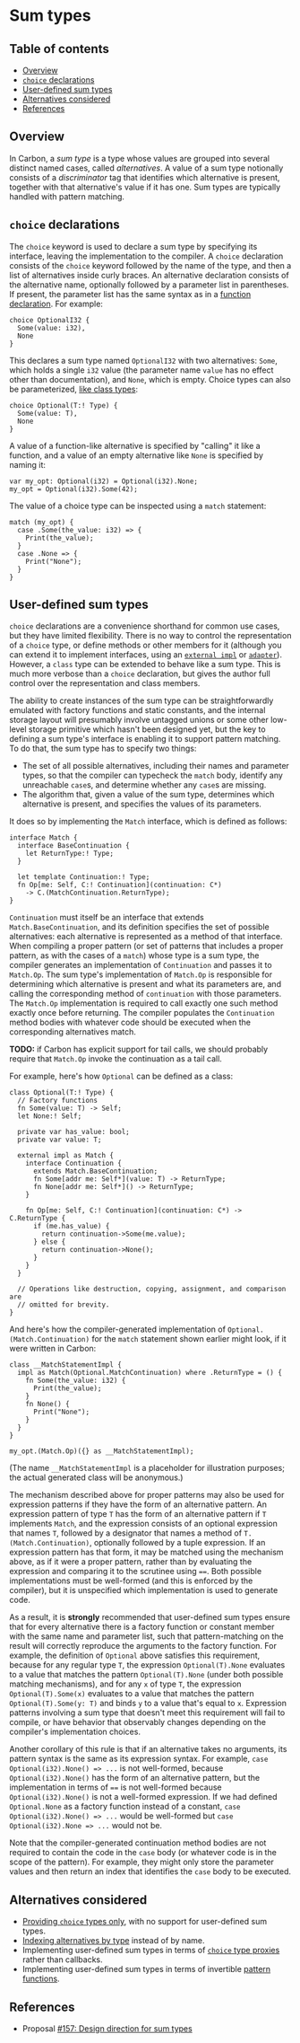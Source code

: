 # Sum types

<!--
Part of the Carbon Language project, under the Apache License v2.0 with LLVM
Exceptions. See /LICENSE for license information.
SPDX-License-Identifier: Apache-2.0 WITH LLVM-exception
-->

<!-- toc -->

## Table of contents

-   [Overview](#overview)
-   [`choice` declarations](#choice-declarations)
-   [User-defined sum types](#user-defined-sum-types)
-   [Alternatives considered](#alternatives-considered)
-   [References](#references)

<!-- tocstop -->

## Overview

In Carbon, a _sum type_ is a type whose values are grouped into several distinct
named cases, called _alternatives_. A value of a sum type notionally consists of
a _discriminator_ tag that identifies which alternative is present, together
with that alternative's value if it has one. Sum types are typically handled
with pattern matching.

## `choice` declarations

The `choice` keyword is used to declare a sum type by specifying its interface,
leaving the implementation to the compiler. A `choice` declaration consists of
the `choice` keyword followed by the name of the type, and then a list of
alternatives inside curly braces. An alternative declaration consists of the
alternative name, optionally followed by a parameter list in parentheses. If
present, the parameter list has the same syntax as in a
[function declaration](README.md#functions). For example:

```carbon
choice OptionalI32 {
  Some(value: i32),
  None
}
```

This declares a sum type named `OptionalI32` with two alternatives: `Some`,
which holds a single `i32` value (the parameter name `value` has no effect other
than documentation), and `None`, which is empty. Choice types can also be
parameterized, [like class types](generics/details.md#parameterized-types):

```carbon
choice Optional(T:! Type) {
  Some(value: T),
  None
}
```

A value of a function-like alternative is specified by "calling" it like a
function, and a value of an empty alternative like `None` is specified by naming
it:

```carbon
var my_opt: Optional(i32) = Optional(i32).None;
my_opt = Optional(i32).Some(42);
```

The value of a choice type can be inspected using a `match` statement:

```carbon
match (my_opt) {
  case .Some(the_value: i32) => {
    Print(the_value);
  }
  case .None => {
    Print("None");
  }
}
```

## User-defined sum types

`choice` declarations are a convenience shorthand for common use cases, but they
have limited flexibility. There is no way to control the representation of a
`choice` type, or define methods or other members for it (although you can
extend it to implement interfaces, using an
[`external impl`](generics/overview.md#implementing-interfaces) or
[`adapter`](generics/overview.md#adapting-types)). However, a `class` type can
be extended to behave like a sum type. This is much more verbose than a `choice`
declaration, but gives the author full control over the representation and class
members.

The ability to create instances of the sum type can be straightforwardly
emulated with factory functions and static constants, and the internal storage
layout will presumably involve untagged unions or some other low-level storage
primitive which hasn't been designed yet, but the key to defining a sum type's
interface is enabling it to support pattern matching. To do that, the sum type
has to specify two things:

-   The set of all possible alternatives, including their names and parameter
    types, so that the compiler can typecheck the `match` body, identify any
    unreachable `case`s, and determine whether any `case`s are missing.
-   The algorithm that, given a value of the sum type, determines which
    alternative is present, and specifies the values of its parameters.

It does so by implementing the `Match` interface, which is defined as follows:

```carbon
interface Match {
  interface BaseContinuation {
    let ReturnType:! Type;
  }

  let template Continuation:! Type;
  fn Op[me: Self, C:! Continuation](continuation: C*)
    -> C.(MatchContinuation.ReturnType);
}
```

`Continuation` must itself be an interface that extends
`Match.BaseContinuation`, and its definition specifies the set of possible
alternatives: each alternative is represented as a method of that interface.
When compiling a proper pattern (or set of patterns that includes a proper
pattern, as with the cases of a `match`) whose type is a sum type, the compiler
generates an implementation of `Continuation` and passes it to `Match.Op`. The
sum type's implementation of `Match.Op` is responsible for determining which
alternative is present and what its parameters are, and calling the
corresponding method of `continuation` with those parameters. The `Match.Op`
implementation is required to call exactly one such method exactly once before
returning. The compiler populates the `Continuation` method bodies with whatever
code should be executed when the corresponding alternatives match.

**TODO:** if Carbon has explicit support for tail calls, we should probably
require that `Match.Op` invoke the continuation as a tail call.

For example, here's how `Optional` can be defined as a class:

```carbon
class Optional(T:! Type) {
  // Factory functions
  fn Some(value: T) -> Self;
  let None:! Self;

  private var has_value: bool;
  private var value: T;

  external impl as Match {
    interface Continuation {
      extends Match.BaseContinuation;
      fn Some[addr me: Self*](value: T) -> ReturnType;
      fn None[addr me: Self*]() -> ReturnType;
    }

    fn Op[me: Self, C:! Continuation](continuation: C*) -> C.ReturnType {
      if (me.has_value) {
        return continuation->Some(me.value);
      } else {
        return continuation->None();
      }
    }
  }

  // Operations like destruction, copying, assignment, and comparison are
  // omitted for brevity.
}
```

And here's how the compiler-generated implementation of
`Optional.(Match.Continuation)` for the `match` statement shown earlier might
look, if it were written in Carbon:

```carbon
class __MatchStatementImpl {
  impl as Match(Optional.MatchContinuation) where .ReturnType = () {
    fn Some(the_value: i32) {
      Print(the_value);
    }
    fn None() {
      Print("None");
    }
  }
}

my_opt.(Match.Op)({} as __MatchStatementImpl);
```

(The name `__MatchStatementImpl` is a placeholder for illustration purposes; the
actual generated class will be anonymous.)

The mechanism described above for proper patterns may also be used for
expression patterns if they have the form of an alternative pattern. An
expression pattern of type `T` has the form of an alternative pattern if `T`
implements `Match`, and the expression consists of an optional expression that
names `T`, followed by a designator that names a method of
`T.(Match.Continuation)`, optionally followed by a tuple expression. If an
expression pattern has that form, it may be matched using the mechanism above,
as if it were a proper pattern, rather than by evaluating the expression and
comparing it to the scrutinee using `==`. Both possible implementations must be
well-formed (and this is enforced by the compiler), but it is unspecified which
implementation is used to generate code.

As a result, it is **strongly** recommended that user-defined sum types ensure
that for every alternative there is a factory function or constant member with
the same name and parameter list, such that pattern-matching on the result will
correctly reproduce the arguments to the factory function. For example, the
definition of `Optional` above satisfies this requirement, because for any
regular type `T`, the expression `Optional(T).None` evaluates to a value that
matches the pattern `Optional(T).None` (under both possible matching
mechanisms), and for any `x` of type `T`, the expression `Optional(T).Some(x)`
evaluates to a value that matches the pattern `Optional(T).Some(y: T)` and binds
`y` to a value that's equal to `x`. Expression patterns involving a sum type
that doesn't meet this requirement will fail to compile, or have behavior that
observably changes depending on the compiler's implementation choices.

Another corollary of this rule is that if an alternative takes no arguments, its
pattern syntax is the same as its expression syntax. For example,
`case Optional(i32).None() => ...` is not well-formed, because
`Optional(i32).None()` has the form of an alternative pattern, but the
implementation in terms of `==` is not well-formed because
`Optional(i32).None()` is not a well-formed expression. If we had defined
`Optional.None` as a factory function instead of a constant,
`case Optional(i32).None() => ...` would be well-formed but
`case Optional(i32).None => ...` would not be.

Note that the compiler-generated continuation method bodies are not required to
contain the code in the `case` body (or whatever code is in the scope of the
pattern). For example, they might only store the parameter values and then
return an index that identifies the `case` body to be executed.

## Alternatives considered

-   [Providing `choice` types only](/proposals/p0157.md#choice-types-only), with
    no support for user-defined sum types.
-   [Indexing alternatives by type](/proposals/p0157.md#indexing-by-type)
    instead of by name.
-   Implementing user-defined sum types in terms of
    [`choice` type proxies](/proposals/p0157.md#pattern-matching-proxies) rather
    than callbacks.
-   Implementing user-defined sum types in terms of invertible
    [pattern functions](/proposals/p0157.md#pattern-functions).

## References

-   Proposal
    [#157: Design direction for sum types](https://github.com/carbon-language/carbon-lang/pull/157)
